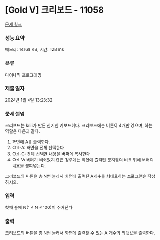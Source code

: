 # [Gold V] 크리보드 - 11058 

[문제 링크](https://www.acmicpc.net/problem/11058) 

### 성능 요약

메모리: 14168 KB, 시간: 128 ms

### 분류

다이나믹 프로그래밍

### 제출 일자

2024년 1월 4일 13:23:32

### 문제 설명

<p>크리보드는 kriii가 만든 신기한 키보드이다. 크리보드에는 버튼이 4개만 있으며, 하는 역할은 다음과 같다.</p>

<ol>
	<li>화면에 A를 출력한다.</li>
	<li>Ctrl-A: 화면을 전체 선택한다</li>
	<li>Ctrl-C: 전체 선택한 내용을 버퍼에 복사한다</li>
	<li>Ctrl-V: 버퍼가 비어있지 않은 경우에는 화면에 출력된 문자열의 바로 뒤에 버퍼의 내용을 붙여넣는다.</li>
</ol>

<p>크리보드의 버튼을 총 N번 눌러서 화면에 출력된 A개수를 최대로하는 프로그램을 작성하시오.</p>

### 입력 

 <p>첫째 줄에 N(1 ≤ N ≤ 100)이 주어진다.</p>

### 출력 

 <p>크리보드의 버튼을 총 N번 눌러서 화면에 출력할 수 있는 A 개수의 최댓값을 출력한다.</p>

